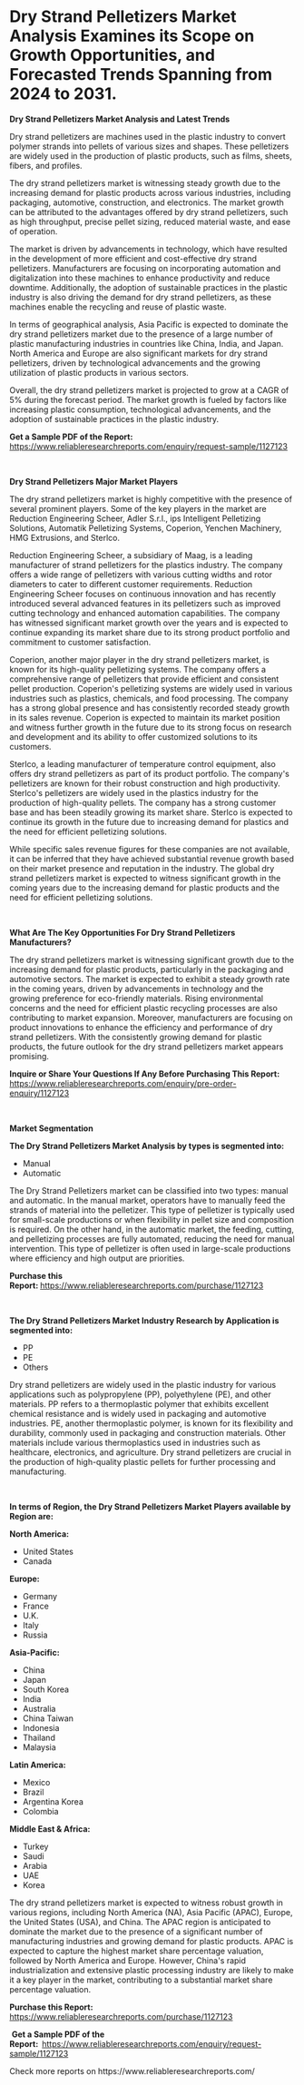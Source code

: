 <p><h1>Dry Strand Pelletizers Market Analysis Examines its Scope on Growth Opportunities, and Forecasted Trends Spanning from 2024 to 2031.</h1></p><p><strong>Dry Strand Pelletizers Market Analysis and Latest Trends</strong></p>
<p><p>Dry strand pelletizers are machines used in the plastic industry to convert polymer strands into pellets of various sizes and shapes. These pelletizers are widely used in the production of plastic products, such as films, sheets, fibers, and profiles.</p><p>The dry strand pelletizers market is witnessing steady growth due to the increasing demand for plastic products across various industries, including packaging, automotive, construction, and electronics. The market growth can be attributed to the advantages offered by dry strand pelletizers, such as high throughput, precise pellet sizing, reduced material waste, and ease of operation.</p><p>The market is driven by advancements in technology, which have resulted in the development of more efficient and cost-effective dry strand pelletizers. Manufacturers are focusing on incorporating automation and digitalization into these machines to enhance productivity and reduce downtime. Additionally, the adoption of sustainable practices in the plastic industry is also driving the demand for dry strand pelletizers, as these machines enable the recycling and reuse of plastic waste.</p><p>In terms of geographical analysis, Asia Pacific is expected to dominate the dry strand pelletizers market due to the presence of a large number of plastic manufacturing industries in countries like China, India, and Japan. North America and Europe are also significant markets for dry strand pelletizers, driven by technological advancements and the growing utilization of plastic products in various sectors.</p><p>Overall, the dry strand pelletizers market is projected to grow at a CAGR of 5% during the forecast period. The market growth is fueled by factors like increasing plastic consumption, technological advancements, and the adoption of sustainable practices in the plastic industry.</p></p>
<p><strong>Get a Sample PDF of the Report:&nbsp;</strong> <a href="https://www.reliableresearchreports.com/enquiry/request-sample/1127123">https://www.reliableresearchreports.com/enquiry/request-sample/1127123</a></p>
<p>&nbsp;</p>
<p><strong>Dry Strand Pelletizers Major Market Players</strong></p>
<p><p>The dry strand pelletizers market is highly competitive with the presence of several prominent players. Some of the key players in the market are Reduction Engineering Scheer, Adler S.r.l., ips Intelligent Pelletizing Solutions, Automatik Pelletizing Systems, Coperion, Yenchen Machinery, HMG Extrusions, and Sterlco.</p><p>Reduction Engineering Scheer, a subsidiary of Maag, is a leading manufacturer of strand pelletizers for the plastics industry. The company offers a wide range of pelletizers with various cutting widths and rotor diameters to cater to different customer requirements. Reduction Engineering Scheer focuses on continuous innovation and has recently introduced several advanced features in its pelletizers such as improved cutting technology and enhanced automation capabilities. The company has witnessed significant market growth over the years and is expected to continue expanding its market share due to its strong product portfolio and commitment to customer satisfaction.</p><p>Coperion, another major player in the dry strand pelletizers market, is known for its high-quality pelletizing systems. The company offers a comprehensive range of pelletizers that provide efficient and consistent pellet production. Coperion's pelletizing systems are widely used in various industries such as plastics, chemicals, and food processing. The company has a strong global presence and has consistently recorded steady growth in its sales revenue. Coperion is expected to maintain its market position and witness further growth in the future due to its strong focus on research and development and its ability to offer customized solutions to its customers.</p><p>Sterlco, a leading manufacturer of temperature control equipment, also offers dry strand pelletizers as part of its product portfolio. The company's pelletizers are known for their robust construction and high productivity. Sterlco's pelletizers are widely used in the plastics industry for the production of high-quality pellets. The company has a strong customer base and has been steadily growing its market share. Sterlco is expected to continue its growth in the future due to increasing demand for plastics and the need for efficient pelletizing solutions.</p><p>While specific sales revenue figures for these companies are not available, it can be inferred that they have achieved substantial revenue growth based on their market presence and reputation in the industry. The global dry strand pelletizers market is expected to witness significant growth in the coming years due to the increasing demand for plastic products and the need for efficient pelletizing solutions.</p></p>
<p>&nbsp;</p>
<p><strong>What Are The Key Opportunities For Dry Strand Pelletizers Manufacturers?</strong></p>
<p><p>The dry strand pelletizers market is witnessing significant growth due to the increasing demand for plastic products, particularly in the packaging and automotive sectors. The market is expected to exhibit a steady growth rate in the coming years, driven by advancements in technology and the growing preference for eco-friendly materials. Rising environmental concerns and the need for efficient plastic recycling processes are also contributing to market expansion. Moreover, manufacturers are focusing on product innovations to enhance the efficiency and performance of dry strand pelletizers. With the consistently growing demand for plastic products, the future outlook for the dry strand pelletizers market appears promising.</p></p>
<p><strong>Inquire or Share Your Questions If Any Before Purchasing This Report:</strong> <a href="https://www.reliableresearchreports.com/enquiry/pre-order-enquiry/1127123">https://www.reliableresearchreports.com/enquiry/pre-order-enquiry/1127123</a></p>
<p>&nbsp;</p>
<p><strong>Market Segmentation</strong></p>
<p><strong>The Dry Strand Pelletizers Market Analysis by types is segmented into:</strong></p>
<p><ul><li>Manual</li><li>Automatic</li></ul></p>
<p><p>The Dry Strand Pelletizers market can be classified into two types: manual and automatic. In the manual market, operators have to manually feed the strands of material into the pelletizer. This type of pelletizer is typically used for small-scale productions or when flexibility in pellet size and composition is required. On the other hand, in the automatic market, the feeding, cutting, and pelletizing processes are fully automated, reducing the need for manual intervention. This type of pelletizer is often used in large-scale productions where efficiency and high output are priorities.</p></p>
<p><strong>Purchase this Report:&nbsp;</strong><a href="https://www.reliableresearchreports.com/purchase/1127123">https://www.reliableresearchreports.com/purchase/1127123</a></p>
<p>&nbsp;</p>
<p><strong>The Dry Strand Pelletizers Market Industry Research by Application is segmented into:</strong></p>
<p><ul><li>PP</li><li>PE</li><li>Others</li></ul></p>
<p><p>Dry strand pelletizers are widely used in the plastic industry for various applications such as polypropylene (PP), polyethylene (PE), and other materials. PP refers to a thermoplastic polymer that exhibits excellent chemical resistance and is widely used in packaging and automotive industries. PE, another thermoplastic polymer, is known for its flexibility and durability, commonly used in packaging and construction materials. Other materials include various thermoplastics used in industries such as healthcare, electronics, and agriculture. Dry strand pelletizers are crucial in the production of high-quality plastic pellets for further processing and manufacturing.</p></p>
<p>&nbsp;</p>
<p><strong>In terms of Region, the Dry Strand Pelletizers Market Players available by Region are:</strong></p>
<p>
    <p> <strong> North America: </strong>
        <ul>
            <li>United States</li>
            <li>Canada</li>
        </ul>
        </p> 
    <p> <strong> Europe: </strong>
        <ul>
            <li>Germany</li>
            <li>France</li>
            <li>U.K.</li>
            <li>Italy</li>
            <li>Russia</li>
        </ul>
        </p> 
    <p> <strong> Asia-Pacific: </strong>
        <ul>
            <li>China</li>
            <li>Japan</li>
            <li>South Korea</li>
            <li>India</li>
            <li>Australia</li>
            <li>China Taiwan</li>
            <li>Indonesia</li>
            <li>Thailand</li>
            <li>Malaysia</li>
        </ul>
        </p> 
    <p> <strong> Latin America: </strong>
        <ul>
            <li>Mexico</li>
            <li>Brazil</li>
            <li>Argentina Korea</li>
            <li>Colombia</li>
        </ul>
        </p> 
    <p> <strong> Middle East & Africa: </strong>
        <ul>
            <li>Turkey</li>
            <li>Saudi</li>
            <li>Arabia</li>
            <li>UAE</li>
            <li>Korea</li>
        </ul>
    </p>
    </p>
<p><p>The dry strand pelletizers market is expected to witness robust growth in various regions, including North America (NA), Asia Pacific (APAC), Europe, the United States (USA), and China. The APAC region is anticipated to dominate the market due to the presence of a significant number of manufacturing industries and growing demand for plastic products. APAC is expected to capture the highest market share percentage valuation, followed by North America and Europe. However, China's rapid industrialization and extensive plastic processing industry are likely to make it a key player in the market, contributing to a substantial market share percentage valuation.</p></p>
<p><strong>Purchase this Report: </strong><a href="https://www.reliableresearchreports.com/purchase/1127123">https://www.reliableresearchreports.com/purchase/1127123</a></p>
<p>&nbsp;<strong>Get a Sample PDF of the Report:&nbsp;&nbsp;</strong><a href="https://www.reliableresearchreports.com/enquiry/request-sample/1127123">https://www.reliableresearchreports.com/enquiry/request-sample/1127123</a></p>
<p><strong></strong></p>
<p>Check more reports on https://www.reliableresearchreports.com/</p>